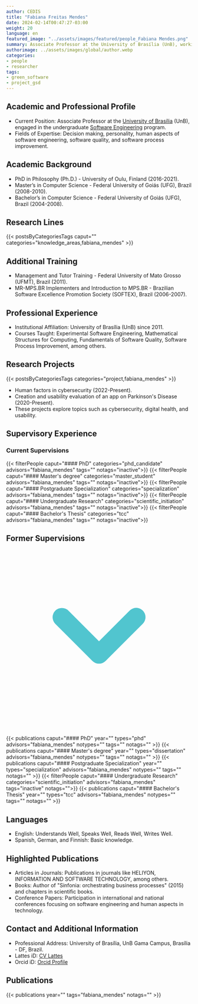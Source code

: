 ```yaml
---
author: CEDIS
title: "Fabiana Freitas Mendes"
date: 2024-02-14T00:47:27-03:00
weight: 20
language: en
featured_image: "../assets/images/featured/people_Fabiana Mendes.png"
summary: Associate Professor at the University of Brasília (UnB), working in the undergraduate Software Engineering program.
authorimage: ../assets/images/global/author.webp
categories:
- people
- researcher
tags: 
- green_software
- project_gsd
---
```

## Academic and Professional Profile
- Current Position: Associate Professor at the [University of Brasília](https://www.unb.br/) (UnB), engaged in the undergraduate [Software Engineering](http://software.unb.br/) program.
- Fields of Expertise: Decision making, personality, human aspects of software engineering, software quality, and software process improvement.
## Academic Background
- PhD in Philosophy (Ph.D.) - University of Oulu, Finland (2016-2021).
- Master’s in Computer Science - Federal University of Goiás (UFG), Brazil (2008-2010).
- Bachelor’s in Computer Science - Federal University of Goiás (UFG), Brazil (2004-2008).
## Research Lines
{{< postsByCategoriesTags caput="" categories="knowledge_areas,fabiana_mendes" >}}
## Additional Training
- Management and Tutor Training - Federal University of Mato Grosso (UFMT), Brazil (2011).
- MR-MPS.BR Implementers and Introduction to MPS.BR - Brazilian Software Excellence Promotion Society (SOFTEX), Brazil (2006-2007).
## Professional Experience
- Institutional Affiliation: University of Brasília (UnB) since 2011.
- Courses Taught: Experimental Software Engineering, Mathematical Structures for Computing, Fundamentals of Software Quality, Software Process Improvement, among others.
## Research Projects
{{< postsByCategoriesTags categories="project,fabiana_mendes" >}}
- Human factors in cybersecurity (2022-Present).
- Creation and usability evaluation of an app on Parkinson's Disease (2020-Present).
- These projects explore topics such as cybersecurity, digital health, and usability.


## Supervisory Experience
### Current Supervisions
{{< filterPeople caput="#### PhD" categories="phd_candidate" advisors="fabiana_mendes" tags="" notags="inactive">}}
{{< filterPeople caput="#### Master's degree" categories="master_student" advisors="fabiana_mendes" tags="" notags="inactive">}}
{{< filterPeople caput="#### Postgraduate Specialization" categories="specialization" advisors="fabiana_mendes" tags="" notags="inactive">}}
{{< filterPeople caput="#### Undergraduate Research" categories="scientific_initiation" advisors="fabiana_mendes" tags="" notags="inactive">}}
{{< filterPeople caput="#### Bachelor's Thesis" categories="tcc" advisors="fabiana_mendes" tags="" notags="inactive">}}

<div id="previous-collaborators" x-data="{ showPrevious: false }">
    <h2 id="former-collaborators-title" @click="showPrevious = !showPrevious" class="text-xl font-bold mb-2 cursor-pointer flex items-center text-primary-900">
      Former Supervisions
      <svg :class="{'rotate-0': !showPrevious, 'rotate-180': showPrevious}" class="ml-2 h-5 w-5 transform transition-transform duration-200" xmlns="http://www.w3.org/2000/svg" viewBox="0 0 20 20" fill="#51C5CF"><path fill-rule="evenodd" d="M5.293 7.293a1 1 0 011.414 0L10 10.586l3.293-3.293a1 1 0 111.414 1.414l-4 4a1 1 0 01-1.414 0l-4-4a1 1 0 010-1.414z" clip-rule="evenodd" /></svg>
    </h2>
    <div x-show="showPrevious" x-cloak>
    {{< publications caput="#### PhD" year="" types="phd" advisors="fabiana_mendes" notypes="" tags="" notags="" >}}
    {{< publications caput="#### Master's degree" year="" types="dissertation" advisors="fabiana_mendes" notypes="" tags="" notags="" >}}
    {{< publications caput="#### Postgraduate Specialization" year="" types="specialization" advisors="fabiana_mendes" notypes="" tags="" notags="" >}}
    {{< filterPeople caput="#### Undergraduate Research" categories="scientific_initiation" advisors="fabiana_mendes" tags="inactive" notags="">}}
    {{< publications caput="#### Bachelor's Thesis" year="" types="tcc" advisors="fabiana_mendes" notypes="" tags="" notags="" >}}
    </div>
  </div>

## Languages
- English: Understands Well, Speaks Well, Reads Well, Writes Well.
- Spanish, German, and Finnish: Basic knowledge.
## Highlighted Publications
- Articles in Journals: Publications in journals like HELIYON, INFORMATION AND SOFTWARE TECHNOLOGY, among others.
- Books: Author of "Sinfonia: orchestrating business processes" (2015) and chapters in scientific books.
- Conference Papers: Participation in international and national conferences focusing on software engineering and human aspects in technology.
## Contact and Additional Information
- Professional Address: University of Brasília, UnB Gama Campus, Brasília - DF, Brazil.
- Lattes iD: [CV Lattes](http://lattes.cnpq.br/7675506667619564)
- Orcid iD: [Orcid Profile](https://orcid.org/0000-0002-1724-2044)

## Publications
{{< publications year="" tags="fabiana_mendes" notags="" >}}